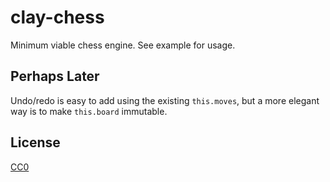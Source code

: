 clay-chess
==========

Minimum viable chess engine. See example for usage.

Perhaps Later
-------------

Undo/redo is easy to add using the existing `this.moves`, but a more elegant way is to make `this.board` immutable.

License
-------

[CC0](https://creativecommons.org/publicdomain/zero/1.0/)